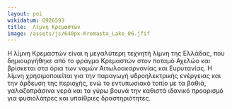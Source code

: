 ```yaml
---
layout: poi
wikidatum: Q926593
title:  Λίμνη Κρεμαστών
image: /assets/js/640px-Kremasta_Lake_06.jfif
---
```


Η λίμνη Κρεμαστών είναι η μεγαλύτερη τεχνητή λίμνη της Ελλάδας, που δημιουργήθηκε από το φράγμα Κρεμαστών στον ποταμό Αχελώο και βρίσκεται στα όρια των νομών Αιτωλοακαρνανίας και Ευρυτανίας. Η λίμνη χρησιμοποιείται για την παραγωγή υδροηλεκτρικής ενέργειας και την άρδευση της περιοχής, ενώ το εντυπωσιακό τοπίο με τα βαθιά, γαλαζοπράσινα νερά και τα γύρω βουνά την καθιστά ιδανικό προορισμό για φυσιολάτρες και υπαίθριες δραστηριότητες.
